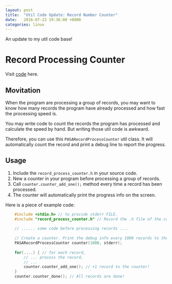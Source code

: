 ```yaml
---
layout: post
title:  "Util Code Update: Record Number Counter"
date:   2016-07-22 19:36:00 +0800
categories: linux 
---
```

An update to my util code base!


# Record Processing Counter

Visit [code](https://github.com/wangzk/my-util-codebase/tree/master/cpp/RecordNumberCounter) here.

## Movitation
When the program are processing a group of records, you may want to know how many records the program have already processed and how fast the processing speed is.

You may write code to count the records the program has processed and calculate the speed by hand. But writing those util code is awkward.

Therefore, you can use this `PASARecordProcessCounter` util class. It will automatically count the record and print a debug line to report the progress.

## Usage
1. Include the `record_process_counter.h` in your source code.
2. New a counter in your program before processing a group of records.
3. Call `counter.counter_add_one();` method every time a record has been processed.
4. The counter will automatically print the progress info on the screen.

Here is a piece of example code:
    
```cpp
    #include <stdio.h> // to provide stderr FILE.
    #include "record_process_counter.h" // Record the .h file of the counter
    
    // ...... some code before processing records ....
    
    // Create a counter. Print the debug info every 1000 records to the stderr.
    PASARecordProcessCounter counter(1000, stderr); 
    
    for(....) { // for each record,
        // ... process the record.
        // ...
        counter.counter_add_one(); // +1 record to the counter!
    }
    counter.counter_done(); // All records are done!
        
```